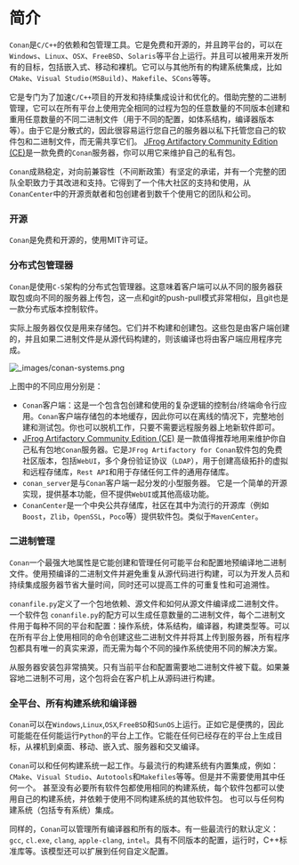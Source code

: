 # 简介

`Conan`是`C/C++`的依赖和包管理工具。它是免费和开源的，并且跨平台的，可以在`Windows`、`Linux`、`OSX`、`FreeBSD`、`Solaris`等平台上运行。并且可以被用来开发所有的目标，包括嵌入式、移动和裸机。它可以与其他所有的构建系统集成，比如`CMake`、`Visual Studio(MSBuild)`、`Makefile`、`SCons`等等。

它是专门为了加速`C/C++`项目的开发和持续集成设计和优化的。借助完整的二进制管理，它可以在所有平台上使用完全相同的过程为包的任意数量的不同版本创建和重用任意数量的不同二进制文件（用于不同的配置，如体系结构，编译器版本等）。由于它是分散式的，因此很容易运行您自己的服务器以私下托管您自己的软件包和二进制文件，而无需共享它们。 [JFrog Artifactory Community Edition (CE)](https://conan.io/downloads.html)是一款免费的`Conan`服务器，你可以用它来维护自己的私有包。

`Conan`成熟稳定，对向前兼容性（不间断政策）有坚定的承诺，并有一个完整的团队全职致力于其改进和支持。它得到了一个伟大社区的支持和使用，从`ConanCenter`中的开源贡献者和包创建者到数千个使用它的团队和公司。

### 开源

`Conan`是免费和开源的，使用MIT许可证。

### 分布式包管理器

`Conan`是使用`C-S`架构的分布式包管理器。这意味着客户端可以从不同的服务器获取包或向不同的服务器上传包，这一点和git的push-pull模式非常相似，且git也是一款分布式版本控制软件。

实际上服务器仅仅是用来存储包。它们并不构建和创建包。这些包是由客户端创建的，并且如果二进制文件是从源代码构建的，则该编译也将由客户端应用程序完成。

![_images/conan-systems.png](https://docs.conan.io/en/latest/_images/conan-systems.png)

上图中的不同应用分别是：

+ `Conan`客户端：这是一个包含包创建和使用的复杂逻辑的控制台/终端命令行应用。`Conan`客户端存储包的本地缓存，因此你可以在离线的情况下，完整地创建和测试包。你也可以脱机工作，只要不需要远程服务器上地新软件即可。
+ [JFrog Artifactory Community Edition (CE)](https://conan.io/downloads.html) 是一款值得推荐地用来维护你自己私有包地`Conan`服务器。它是`JFrog Artifactory for Conan`软件包的免费社区版本，包括`WebUI`，多个身份验证协议（`LDAP`），用于创建高级拓扑的虚拟和远程存储库，`Rest API`和用于存储任何工件的通用存储库。
+ `conan_server`是与`Conan`客户端一起分发的小型服务器。 它是一个简单的开源实现，提供基本功能，但不提供`WebUI`或其他高级功能。
+ `ConanCenter`是一个中央公共存储库，社区在其中为流行的开源库（例如`Boost`，`Zlib`，`OpenSSL`，`Poco`等）提供软件包。类似于`MavenCenter`。

### 二进制管理

`Conan`一个最强大地属性是它能创建和管理任何可能平台和配置地预编译地二进制文件。使用预编译的二进制文件并避免重复从源代码进行构建，可以为开发人员和持续集成服务器节省大量时间，同时还可以提高工件的可重复性和可追溯性。

`conanfile.py`定义了一个包地依赖、源文件和如何从源文件编译成二进制文件。一个软件包 `conanfile.py`的配方可以生成任意数量的二进制文件，每个二进制文件用于每种不同的平台和配置：操作系统，体系结构，编译器，构建类型等。可以在所有平台上使用相同的命令创建这些二进制文件并将其上传到服务器，所有程序包都具有唯一的真实来源，而无需为每个不同的操作系统使用不同的解决方案。

从服务器安装包非常搞笑。只有当前平台和配置需要地二进制文件被下载。如果兼容地二进制不可用，这个包将会在客户机上从源码进行构建。

### 全平台、所有构建系统和编译器

`Conan`可以在`Windows`,`Linux`,`OSX`,`FreeBSD`和`SunOS`上运行。正如它是便携的，因此可能能在任何能运行`Python`的平台上工作。它能在任何已经存在的平台上生成目标，从裸机到桌面、移动、嵌入式、服务器和交叉编译。

`Conan`可以和任何构建系统一起工作。与最流行的构建系统有内置集成，例如：`CMake`、`Visual Studio`、`Autotools`和`Makefiles`等等。但是并不需要使用其中任何一个。 甚至没有必要所有软件包都使用相同的构建系统，每个软件包都可以使用自己的构建系统，并依赖于使用不同构建系统的其他软件包。 也可以与任何构建系统（包括专有系统）集成。

同样的，`Conan`可以管理所有编译器和所有的版本。有一些最流行的默认定义：`gcc`, `cl.exe`, `clang`, `apple-clang`, `intel`。具有不同版本的配置，运行时，C++标准库等。该模型还可以扩展到任何自定义配置。